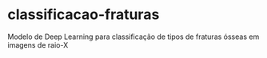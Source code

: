 # classificacao-fraturas
Modelo de Deep Learning para classificação de tipos de fraturas ósseas em imagens de raio-X
